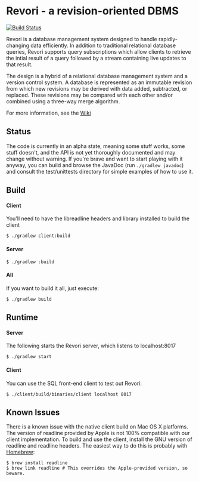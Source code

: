 Revori - a revision-oriented DBMS
=================================

[![Build Status](https://travis-ci.org/ReadyTalk/revori.png?branch=master)](https://travis-ci.org/ReadyTalk/revori)

Revori is a database management system designed to handle
rapidly-changing data efficiently.  In addition to traditional
relational database queries, Revori supports query subscriptions
which allow clients to retrieve the intial result of a query followed
by a stream containing live updates to that result.

The design is a hybrid of a relational database management system and
a version control system.  A database is represented as an immutable
revision from which new revisions may be derived with data added,
subtracted, or replaced.  These revisions may be compared with each
other and/or combined using a three-way merge algorithm.

For more information, see the [Wiki](https://github.com/ReadyTalk/revori/wiki)

Status
------

The code is currently in an alpha state, meaning some stuff works,
some stuff doesn't, and the API is not yet thoroughly documented and
may change without warning.  If you're brave and want to start playing
with it anyway, you can build and browse the JavaDoc (run `./gradlew
javadoc`) and consult the test/unittests directory for simple examples
of how to use it.

Build
-----

#### Client

You'll need to have the libreadline headers and library installed to
build the client

	$ ./gradlew client:build

#### Server

	$ ./gradlew :build


#### All

If you want to build it all, just execute:

	$ ./gradlew build


Runtime
-------

#### Server

The following starts the Revori server, which listens to localhost:8017

	$ ./gradlew start

#### Client

You can use the SQL front-end client to test out Revori:


	$ ./client/build/binaries/client localhost 8017

Known Issues
------------

There is a known issue with the native client build on Mac OS X platforms.
The version of readline provided by Apple is not 100% compatible with our
client implementation. To build and use the client, install the GNU version
of readline and readline headers. The easiest way to do this is probably with
[Homebrew](http://mxcl.github.com/homebrew/):

	$ brew install readline
	$ brew link readline # This overrides the Apple-provided version, so beware.
